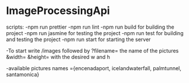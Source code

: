 # ImageProcessingApi

scripts:
-npm run prettier 
-npm run lint
-npm run build for building the project
-npm run jasmine for testing the project
-npm run test for building and testing the project
-npm run start for starting the server

-To start write /images followed by ?filename= the name of the pictures &width= &height= with the desired w and h

-available pictures names ={encenadaport, icelandwaterfall, palmtunnel, santamonica}
